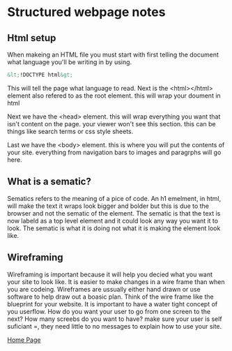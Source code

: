 
# Structured webpage notes

## Html setup

When makeing an HTML file you must start with first telling the document
what language you'll be writing in by using.

```html
&lt;!DOCTYPE html&gt;
```

This will tell the page what language to read. Next is the &lt;html&gt;&lt;/html&gt; element also refered to as the root element.
this will wrap your doument in html

Next we have the &lt;head&gt; element. this will wrap everything you want that isn't content on the page. your viewer won't see this section. this can be things like search terms or css style sheets.

Last we have the &lt;body&gt; element. this is where you will put the contents of your site. everything from navigation bars to images and paragrphs will go here.

## What is a sematic?

Sematics refers to the meaning of a pice of code.
An h1 emelment, in html, will make the text it wraps look bigger and bolder but this is due to the browser and not the sematic of the element. The sematic is that the text is now labeld as a top level element and it could look any way you want it to look. The sematic is what it is doing not what it is making the element look like.

## Wireframing

Wireframing is important because it will help you decied what you want your site to look like. It is easier to make changes in a wire frame than when you are codeing.
Wireframes are ussually either hand drawn or use software to help draw out a boasic plan. Think of the wire frame like the blueprint for your website. It is important to have a water tight concept of you userflow. How do you want your user to go from one screen to the next?
How many screebs do you want to have? make sure your user is self suficiant =, they need little to no messages to explain how to use your site.

[Home Page](README.md)
